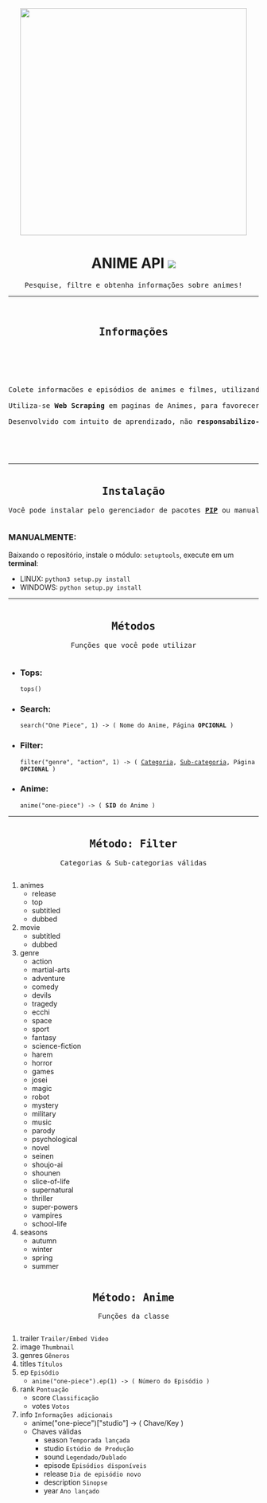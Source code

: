 <div align="center">
    <img src="https://static.zerochan.net/Tanya.Degurechaff.full.2957403.png" width="456" height="456"></img>
    <h1><strong>ANIME API <img src="https://pepy.tech/badge/animeapi"></img></strong></h1>
    <p><pre>Pesquise, filtre e obtenha informações sobre animes!</pre></p>
    <hr>
</div>

<div>
    <pre>
        <h2 align="center">Informações</h2>
        <p align="center"> 
            <br>Colete informacões e episódios de animes e filmes, utilizando este módulo Python.
            <br>Utiliza-se <strong>Web Scraping</strong> em paginas de Animes, para favorecer informações.
            <br>Desenvolvido com intuito de aprendizado, não <strong>responsabilizo-me</strong> pelo seu uso!
        </p>
    </pre>
    <hr>
</div>

<div>
    <pre align="center"><h2>Instalação</h2><p>Você pode instalar pelo gerenciador de pacotes <a href="https://pypi.org/project/animeapi"><strong>PIP</strong></a> ou manualmente, na pagina do <a href="https://github.com/Alexsander4742/AnimeAPI/releases">Github</a>!</p></pre>
    <h3>MANUALMENTE:</h3>
    <p>
    Baixando o repositório, instale o módulo: <code>setuptools</code>,
    execute em um <strong>terminal</strong>:
        <ul>
            <li>LINUX: <code>python3 setup.py install</code></li>
            <li>WINDOWS: <code>python setup.py install</code></li>
        </ul>
    </p>
    <hr>
</div>

<div>
    <pre align="center"><h2>Métodos</h2><p>Funções que você pode utilizar</p></pre>
    <ul>
        <li><h3>Tops: </h3><p><code>tops()</code></p></li>
        <li><h3>Search: </h3><p><code>search("One Piece", 1) -> ( Nome do Anime, Página <strong>OPCIONAL</strong> )</code></p></li>
        <li><h3>Filter: </h3><p><code>filter("genre", "action", 1) -> ( <a href="https://github.com/Alexsander4742/AnimeAPI#método-filter">Categoria</a>, <a href="https://github.com/Alexsander4742/AnimeAPI#método-filter">Sub-categoria</a>, Página <strong>OPCIONAL</strong> )</code></p></li>
        <li><h3>Anime: </h3><code>anime("one-piece") -> ( <strong>SID</strong> do Anime )</code></li>
    </ul>
    <hr>
</div>

<div>
    <pre align="center"><h2 id="método-filter">Método: Filter</h2><p>Categorias & Sub-categorias válidas</p></pre>
    <ol>
        <li>
        animes
        <ul>
            <li>release</li>
            <li>top</li>
            <li>subtitled</li>
            <li>dubbed</li>
        </ul>
        </li>
        <li>
        movie
        <ul>
            <li>subtitled</li>
            <li>dubbed</li>
        </ul>
        </li>
        <li>
        genre
        <ul>
            <li>action</li>
            <li>martial-arts</li>
            <li>adventure</li>
            <li>comedy</li>
            <li>devils</li>
            <li>tragedy</li>
            <li>ecchi</li>
            <li>space</li>
            <li>sport</li>
            <li>fantasy</li>
            <li>science-fiction</li>
            <li>harem</li>
            <li>horror</li>
            <li>games</li>
            <li>josei</li>
            <li>magic</li>
            <li>robot</li>
            <li>mystery</li>
            <li>military</li>
            <li>music</li>
            <li>parody</li>
            <li>psychological</li>
            <li>novel</li>
            <li>seinen</li>
            <li>shoujo-ai</li>
            <li>shounen</li>
            <li>slice-of-life</li>
            <li>supernatural</li>
            <li>thriller</li>
            <li>super-powers</li>
            <li>vampires</li>
            <li>school-life</li>
        </ul>
        </li>
        <li>
        seasons
        <ul>
            <li>autumn</li>
            <li>winter</li>
            <li>spring</li>
            <li>summer</li>
        </ul>
        </li>
    </ol>
</div>

<div>
    <pre align="center"><h2>Método: Anime</h2><p>Funções da classe</p></pre>
    <ol>
        <li>trailer <code>Trailer/Embed Video</code></li>
        <li>image <code>Thumbnail</code></li>
        <li>genres <code>Gêneros</code></li>
        <li>titles <code>Títulos</code></li>
        <li>
            ep <code>Episódio</code>
            <br>
            <ul>
                <li><code>anime("one-piece").ep(1) -> ( Número do Episódio )</code></li>
            </ul>
        </li>
        <li>
            rank <code>Pontuação</code>
            <ul>
                <li>score <code>Classificação</code></li>
                <li>votes <code>Votos</code></li>
            </ul>
        </li>
        <li>
            info <code>Informações adicionais</code>
            <ul>
                <li>anime("one-piece")["studio"] -> ( Chave/Key )</li>
                <li>
                    Chaves válidas
                    <ul>
                        <li>season <code>Temporada lançada</code></li>
                        <li>studio <code>Estúdio de Produção</code></li>
                        <li>sound <code>Legendado/Dublado</code></li>
                        <li>episode <code>Episódios disponíveis</code></li>
                        <li>release <code>Dia de episódio novo</code></li>
                        <li>description <code>Sinopse</code></li>
                        <li>year <code>Ano lançado</code></li>
                    </ul>
                </li>
            </ul>
        </li>
    </ol>
</div>
